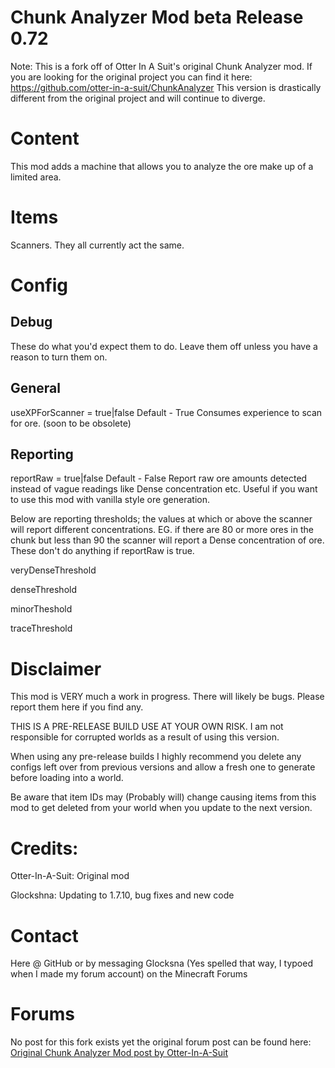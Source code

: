 Chunk Analyzer Mod beta Release 0.72
=======
Note: This is a fork off of Otter In A Suit's original Chunk Analyzer mod. If you are looking for the original project you can find it here: https://github.com/otter-in-a-suit/ChunkAnalyzer 
This version is drastically different from the original project and will continue to diverge.

Content
=======
This mod adds a machine that allows you to analyze the ore make up of a limited area.


Items
=======

Scanners. They all currently act the same.

Config
=======

Debug
-----------
These do what you'd expect them to do. Leave them off unless you have a reason to turn them on.

General
-----------

useXPForScanner = true|false Default - True Consumes experience to scan for ore. (soon to be obsolete)

Reporting
-----------
reportRaw = true|false Default - False Report raw ore amounts detected instead of vague readings like Dense concentration etc. Useful if you want to use this mod with vanilla style ore generation.

Below are reporting thresholds; the values at which or above the scanner will report different concentrations. EG. if there are 80 or more ores in the chunk but less than 90 the scanner will report a Dense concentration of ore. 
These don't do anything if reportRaw is true.

veryDenseThreshold

denseThreshold

minorTheshold

traceThreshold


Disclaimer
=======
This mod is VERY much a work in progress. There will likely be bugs. Please report them here if you find any.


THIS IS A PRE-RELEASE BUILD USE AT YOUR OWN RISK. I am not responsible for corrupted worlds as a result of using this version. 

When using any pre-release builds I highly recommend you delete any configs left over from previous versions and allow a fresh one to generate before loading into a world.

Be aware that item IDs may (Probably will) change causing items from this mod to get deleted from your world when you update to the next version.

Credits:
=======
Otter-In-A-Suit: Original mod

Glockshna: Updating to 1.7.10, bug fixes and new code

Contact
=======
Here @ GitHub or by messaging Glocksna (Yes spelled that way, I typoed when I made my forum account) on the Minecraft Forums

Forums
=======
No post for this fork exists yet the original forum post can be found here:
[Original Chunk Analyzer Mod post by Otter-In-A-Suit](http://bit.ly/1nlBEz3)
